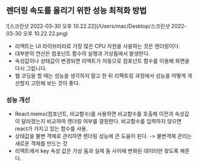 ## 렌더링 속도를 올리기 위한 성능 최적화 방법

![스크린샷 2022-03-30 오후 10.22.22](/Users/mac/Desktop/스크린샷 2022-03-30 오후 10.22.22.png)

- 리액트는 UI 라이브러리로 가장 많은 CPU 자원을 사용하는 것은 렌더링이다.
- 대부분의 연산은 컴포넌트 함수의 실행과 가상돔에서 발생한다.
- 속성값이나 상태값이 변경되면 리액트가 자동으로 컴포넌트 함수를 이용해 화면을 다시 그립니다.
- 웹 코딩을 할 때는 성능을 생각하지 말고 한 뒤 리팩토링 과정에서 성능을 어떻게 개선할지 고민해 보는 것이 좋다.

### 성능 개선

- React.memo(컴포넌트, 비교함수)를 사용하면 비교함수를 호출해 이전과 속성값이 달라졌는지 비교하여 렌더링 여부를 결정한다. 비교함수를 입력하지 않으면 react가 가지고 있는 함수를 사용.
- 상태값을 불변 객체로 관리하면 렌더링 성능에 큰 도움이 된다. -> 불변객체 관리는 새로운 객체를 만드는 것
- 리액트에서 key 속성 값은 가상 돔과 실제 돔 사이에 변화된 데이터만 찾도록 해준다.